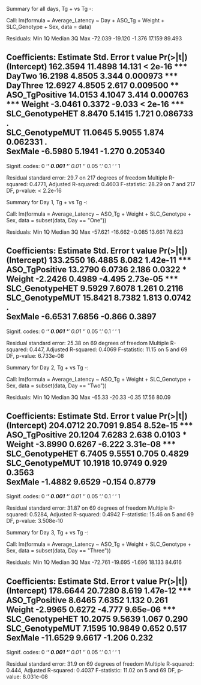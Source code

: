 Summary for all days, Tg + vs Tg -:

Call:
lm(formula = Average_Latency ~ Day + ASO_Tg + Weight + SLC_Genotype + 
    Sex, data = data)

Residuals:
    Min      1Q  Median      3Q     Max 
-72.039 -19.120  -1.376  17.159  89.493 

Coefficients:
                Estimate Std. Error t value Pr(>|t|)    
(Intercept)     162.3594    11.4898  14.131  < 2e-16 ***
DayTwo           16.2198     4.8505   3.344 0.000973 ***
DayThree         12.6927     4.8505   2.617 0.009500 ** 
ASO_TgPositive   14.0153     4.1047   3.414 0.000763 ***
Weight           -3.0461     0.3372  -9.033  < 2e-16 ***
SLC_GenotypeHET   8.8470     5.1415   1.721 0.086733 .  
SLC_GenotypeMUT  11.0645     5.9055   1.874 0.062331 .  
SexMale          -6.5980     5.1941  -1.270 0.205340    
---
Signif. codes:  0 ‘***’ 0.001 ‘**’ 0.01 ‘*’ 0.05 ‘.’ 0.1 ‘ ’ 1

Residual standard error: 29.7 on 217 degrees of freedom
Multiple R-squared:  0.4771,	Adjusted R-squared:  0.4603 
F-statistic: 28.29 on 7 and 217 DF,  p-value: < 2.2e-16



Summary for Day 1, Tg + vs Tg -:

Call:
lm(formula = Average_Latency ~ ASO_Tg + Weight + SLC_Genotype + 
    Sex, data = subset(data, Day == "One"))

Residuals:
    Min      1Q  Median      3Q     Max 
-57.621 -16.662  -0.085  13.661  78.623 

Coefficients:
                Estimate Std. Error t value Pr(>|t|)    
(Intercept)     133.2550    16.4885   8.082 1.42e-11 ***
ASO_TgPositive   13.2790     6.0736   2.186   0.0322 *  
Weight           -2.2426     0.4989  -4.495 2.73e-05 ***
SLC_GenotypeHET   9.5929     7.6078   1.261   0.2116    
SLC_GenotypeMUT  15.8421     8.7382   1.813   0.0742 .  
SexMale          -6.6531     7.6856  -0.866   0.3897    
---
Signif. codes:  0 ‘***’ 0.001 ‘**’ 0.01 ‘*’ 0.05 ‘.’ 0.1 ‘ ’ 1

Residual standard error: 25.38 on 69 degrees of freedom
Multiple R-squared:  0.447,	Adjusted R-squared:  0.4069 
F-statistic: 11.15 on 5 and 69 DF,  p-value: 6.733e-08



Summary for Day 2, Tg + vs Tg -:

Call:
lm(formula = Average_Latency ~ ASO_Tg + Weight + SLC_Genotype + 
    Sex, data = subset(data, Day == "Two"))

Residuals:
   Min     1Q Median     3Q    Max 
-65.33 -20.33  -0.35  17.56  80.09 

Coefficients:
                Estimate Std. Error t value Pr(>|t|)    
(Intercept)     204.0712    20.7091   9.854 8.52e-15 ***
ASO_TgPositive   20.1204     7.6283   2.638   0.0103 *  
Weight           -3.8990     0.6267  -6.222 3.31e-08 ***
SLC_GenotypeHET   6.7405     9.5551   0.705   0.4829    
SLC_GenotypeMUT  10.1918    10.9749   0.929   0.3563    
SexMale          -1.4882     9.6529  -0.154   0.8779    
---
Signif. codes:  0 ‘***’ 0.001 ‘**’ 0.01 ‘*’ 0.05 ‘.’ 0.1 ‘ ’ 1

Residual standard error: 31.87 on 69 degrees of freedom
Multiple R-squared:  0.5284,	Adjusted R-squared:  0.4942 
F-statistic: 15.46 on 5 and 69 DF,  p-value: 3.508e-10



Summary for Day 3, Tg + vs Tg -:

Call:
lm(formula = Average_Latency ~ ASO_Tg + Weight + SLC_Genotype + 
    Sex, data = subset(data, Day == "Three"))

Residuals:
    Min      1Q  Median      3Q     Max 
-72.761 -19.695  -1.696  18.133  84.616 

Coefficients:
                Estimate Std. Error t value Pr(>|t|)    
(Intercept)     178.6644    20.7280   8.619 1.47e-12 ***
ASO_TgPositive    8.6465     7.6352   1.132    0.261    
Weight           -2.9965     0.6272  -4.777 9.65e-06 ***
SLC_GenotypeHET  10.2075     9.5639   1.067    0.290    
SLC_GenotypeMUT   7.1595    10.9849   0.652    0.517    
SexMale         -11.6529     9.6617  -1.206    0.232    
---
Signif. codes:  0 ‘***’ 0.001 ‘**’ 0.01 ‘*’ 0.05 ‘.’ 0.1 ‘ ’ 1

Residual standard error: 31.9 on 69 degrees of freedom
Multiple R-squared:  0.444,	Adjusted R-squared:  0.4037 
F-statistic: 11.02 on 5 and 69 DF,  p-value: 8.031e-08

